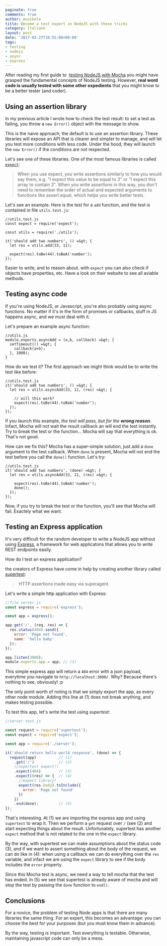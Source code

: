 ```yaml
---
paginate: true
comments: true
author: musikele
title: Become a test expert in NodeJS with these tricks
category: Italiano
layout: post
date: '2017-03-27T10:55:00+00:00'
tags:
- testing
- nodejs
- async
- express
---
```

After reading my first guide to 
<a href="https://michelenasti.com/2017/03/23/node-js-testing-easy-with-mocha.html">testing NodeJS with Mocha</a> you might have grasped the fundamental concepts of NodeJS testing. However, **real word code is usually tested with some other expedients** that you might know to be a better tester (and coder).

## Using an assertion library

In my previous article I wrote how to check the test result: to set a test as failing, you throw a `new Error()` object with the message to show.

This is the naive approach; the default is to use an assertion library. These libraries will expose an API that is clearer and simpler to manage, and will let you test more conditions with less code. Under the hood, they will launch the `new Error()` if the conditions are not respected.

Let's see one of these libraries. One of the most famous libraries is called 
<a href="https://github.com/mjackson/expect"><code>expect</code></a>:
<blockquote>
<p>When you use expect, you write assertions similarly to how you would say them, e.g. "I expect this value to be equal to 3" or "I expect this array to contain 3". When you write assertions in this way, you don't need to remember the order of actual and expected arguments to functions like assert.equal, which helps you write better tests.</p>
</blockquote>

Let's see an example. Here is the test for a `add` function, and the test is contained in file `utils.test.js`:

```
//utils.test.js
const expect = require('expect');

const utils = require('./utils');

it('should add two numbers', () =&gt; {
  let res = utils.add(33, 11);

  expect(res).toBe(44).toBeA('number');
});
```

Easier to write, and to reason about. with `expect` you can also check if objects have properties, etc. Have a look on their website to see all aviable methods.

## Testing async code

If you're using NodeJS, or Javascript, you're also probably using async functions. No matter if it's in the form of promises or callbacks, stuff in JS happens async, and we must deal with it.

Let's prepare an example async function:

```
//utils.js
module.exports.asyncAdd = (a,b, callback) =&gt; {
  setTimeout(() =&gt; {
    callback(a+b);
  }, 1000);
}

```

How do we test it? The first approach we might think would be to write the test like before:

```
//utils.test.js
it('should add two numbers', () =&gt; {
  let res = utils.asyncAdd(33, 11, (res) =&gt; {
  
    // will this work? 
    expect(res).toBe(44).toBeA('number'); 
  });
});

```

If you launch this example, *the test will pass, but for the **wrong reason***. Infact, Mocha will not wait the result callback an will end the test instantly. Try to break the test or the function... Mocha will say that everything is ok. That's not good.

How can we fix this? Mocha has a super-simple solution, just add a `done` argument to the test callback. When `done` is present, Mocha will not end the test before you call the `done()` function. Let's try:

```
//utils.test.js
it('should add two numbers', (done) =&gt; {
  let res = utils.asyncAdd(33, 11, (res) =&gt; {
  
    expect(res).toBe(44).toBeA('number'); 
    done();
  });
});

```

Now, if you try to break the test or the function, you'll see that Mocha will fail. Exactely what we want.

## Testing an Express application

It's very difficult for the random developer to write a NodeJS app without using [Express](https://expressjs.com/it/), a framework for web applicatons that allows you to write REST endpoints easily.

How do I test an express application?

the creators of Express have come in help by creating another library called [supertest](https://github.com/visionmedia/supertest):

> HTTP assertions made easy via superagent.

Let's write a simple http application with Express: 

```javascript
//file server.js
const express = require('express');

const app = express();

app.get('/', (req, res) => {
  res.status(404).send({
    error: 'Page not found',
    name: 'hello baby'
  });
});

app.listen(3000);
module.exports.app = app; // (1)
```

This simple express app will return a `404` error with a json payload, everytime you navigate to `http://localhost:3000/`. Why? Because there's nothing to see, obviously! :p 

The only point worth of noting is that we simply export the app, as every other node module. Adding this line at (1) does not break anything, and makes testing possible.

To test this app, let's write the test using _supertest_: 

```javascript
//server.test.js

const request = require('supertest');
const expect = require('expect');

const app = require('./server');

it('should return hello world response', (done) => {
  request(app)          // (1)
    .get('/')           // (2)
    //supertest expect!!
    .expect(404)        // (3)
    .expect((res) => {  // (4)
      //expect library! 
      expect(res.body).toInclude({
        error: 'Page not found'
      })
    })
    .end(done);         // (5)
});
```

That's interesting. At (1) we are importing the express app and using `supertest` to wrap it. Then we perform a `get` request over `/` (see (2) and start expecting things about the result. Unfortunately, supertest has another `expect` method that is not related to the one in the `expect` library. 

By the way, with supertest we can make assumptions about the status code (3), and if we want to assert something about the body of the request, we can do like in (4): when using a callback we can do everything over the `res` variable, and infact we are using the `expect` library to see if the body includes the `error` property. 

Since this Mocha test is async, we need a way to tell mocha that the test has ended. In (5) we see that supertest is already aware of mocha and will stop the test by passing the `done` function to `end()`. 

## Conclusions 

For a novice, the problem of testing Node apps is that there are many libraries the same thing. For an expert, this becomes an advantage: you can choose the best for your purposes (but you must know them in advance). 

By the way, testing is important. Test everything is testable. Otherwise, maintaining javascript code can only be a mess. 